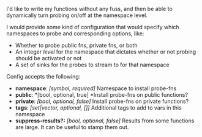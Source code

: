 I'd like to write my functions without any fuss, and then be able to dynamically turn
probing on/off at the namespace level.

I would provide some kind of configuration that would specify which namespaces to probe and
corresponding options, like:

+ Whether to probe public fns, private fns, or both
+ An integer *level* for the namespace that dictates whether or not probing should be activated or not
+ A set of sinks for the probes to stream to for that namespace

Config accepts the following:

+ **namespace**: *[symbol, required]* Namespace to install probe-fns
+ **public**: *[bool, optional, true] *Install probe-fns on public functions?
+ **private**: *[bool, optional, false]* Install probe-fns on private functions?
+ **tags**: *[set|vector, optional, []]* Additional tags to add to vars in this namespace
+ **suppress-results?:** *[bool, optional, false]* Results from some functions are large. It can be useful to stamp them out.
